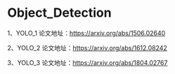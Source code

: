 # Object_Detection
1、YOLO_1
论文地址：https://arxiv.org/abs/1506.02640

2、YOLO_2
论文地址：https://arxiv.org/abs/1612.08242

3、YOLO_3
论文地址：https://arxiv.org/abs/1804.02767
